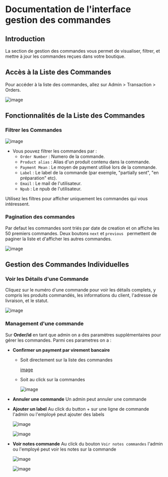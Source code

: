 # Documentation de l'interface gestion des commandes

## Introduction

La section de gestion des commandes vous permet de visualiser, filtrer, et mettre à jour les commandes reçues dans votre boutique.

## Accès à la Liste des Commandes

Pour accéder à la liste des commandes, allez sur Admin > Transaction > Orders.

![image](https://github.com/user-attachments/assets/de9d05f5-323c-4e40-9754-60e55ba8e605)

## Fonctionnalités de la Liste des Commandes

### Filtrer les Commandes

![image](https://github.com/user-attachments/assets/2c67be84-b339-4c91-863e-9e8e609ecd59)

- Vous pouvez filtrer les commandes par :
  - `Order Number` : Numero de la commande.
  - `Product alias` : Alias d'un produit contenu dans la commande.
  - `Payment Mean` : Le moyen de payment utilisé lors de la commande.
  - `Label` : Le label de la commande (par exemple, "partially sent", "en préparation" etc).
  - `Email` : Le mail de l'utilisateur.
  - `Npub` : Le npub de l'utilisateur.

Utilisez les filtres pour afficher uniquement les commandes qui vous intéressent.

### Pagination des commandes

Par defaut les commandes sont triés par date de creation et on affiche les 50 premiers commandes. Deux boutons `next` et `previous ` permettent de paginer la liste et d'afficher les autres commandes.

![image](https://github.com/user-attachments/assets/8bfa47dc-05fb-48a6-be9b-cbdee257d32c)

## Gestion des Commandes Individuelles

### Voir les Détails d'une Commande

Cliquez sur le numéro d'une commande pour voir les détails complets, y compris les produits commandés, les informations du client, l'adresse de livraison, et le statut.

![image](https://github.com/user-attachments/assets/54804c80-3707-456f-95b1-0d77c5e02a19)

### Management d'une commande

Sur **Order/id** en tant que admin on a des paramètres supplémentaires pour gérer les commandes.
Parmi ces parametres on a :

- **Confirmer un payment par virement bancaire**

  - Soit directement sur la liste des commandes

    [image](https://github.com/user-attachments/assets/4ced2775-394b-4dd2-ac0b-4a0c59a7996b)

  - Soit au click sur la commandes

    ![image](https://github.com/user-attachments/assets/79a087e4-bd3c-4bac-8490-dab6dd782b7f)

- **Annuler une commande**
  Un admin peut annuler une commande

- **Ajouter un label**
  Au click du button + sur une ligne de commande l'admin ou l'employé peut ajouter des labels

  ![image](https://github.com/user-attachments/assets/1dc2a0c6-de46-4105-bdde-80b38f6d6c8d)

  ![image](https://github.com/user-attachments/assets/866e5db9-b681-411a-bb0f-df7ab14bc82e)

- **Voir notes commande**
  Au click du bouton `Voir notes commandes` l'admin ou l'employé peut voir les notes sur la commande

  ![image](https://github.com/user-attachments/assets/492eab1a-1c9e-4e55-b74f-611a0043b4ee)

  ![image](https://github.com/user-attachments/assets/98e7f394-3ccf-4ed4-9ab2-8c5b1199924d)
